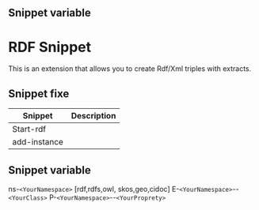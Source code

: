 ## Snippet variable
# RDF Snippet
This is an extension that allows you to create Rdf/Xml triples with extracts.
## Snippet fixe
|Snippet|Description |
|---|---|
|Start-rdf|   |
|add-instance|   |
## Snippet variable
ns-```<YourNamespace>``` [rdf,rdfs,owl, skos,geo,cidoc]
E-```<YourNamespace>```--```<YourClass>```
P-```<YourNamespace>```--```<YourProprety>```